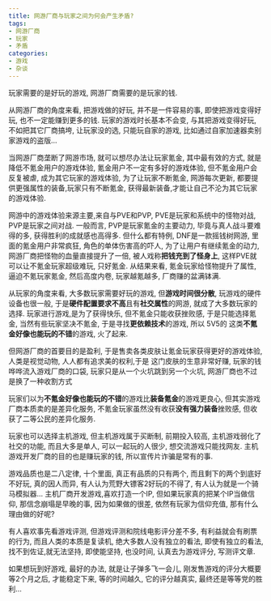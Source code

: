 ```yaml
---
title: 网游厂商与玩家之间为何会产生矛盾?
tags: 
- 网游厂商
- 玩家
- 矛盾
categories:
- 游戏
- 杂谈
---
```


玩家需要的是好玩的游戏, 网游厂商需要的是玩家的钱.

从网游厂商的角度来看, 把游戏做的好玩, 并不是一件容易的事, 即使把游戏变得好玩, 也不一定能赚到更多的钱. 玩家的游戏时长基本不会变, 与其把游戏变得好玩, 不如把其它厂商搞垮, 让玩家没的选, 只能玩自家的游戏, 比如通过自家加速器卖别家游戏的盗版...

当网游厂商垄断了网游市场, 就可以想尽办法让玩家氪金, 其中最有效的方式, 就是降低不氪金用户的游戏体验, 氪金用户不一定有多好的游戏体验, 但不氪金用户会反复被虐, 成为其它玩家的游戏体验, 为了让玩家不断氪金, 网游每次更新, 都要提供更强属性的装备,玩家只有不断氪金, 获得最新装备,才能让自己不沦为其它玩家的游戏体验.

网游中的游戏体验来源主要,来自与PVE和PVP, PVE是玩家和系统中的怪物对战, PVP是玩家之间对战. 一般而言, PVP是玩家氪金的主要动力, 毕竟与真人战斗要难得的多, 获得胜利的成就感也高得多. 但什么都有特例, DNF是一款摇钱树网游, 里面的氪金用户非常疯狂, 角色的单体伤害高的吓人, 为了让用户有继续氪金的动力, 网游厂商把怪物的血量直接提升了一倍, 被人戏称**把钱充到了怪身上**, 这样PVE就可以让不氪金玩家超级难玩, 只好氪金. 从结果来看, 氪金玩家给怪物提升了属性, 逼迫不氪玩家氪金, 然后高度内卷, 玩家越氪越多, 厂商赚的盆满钵满.

从玩家的角度来看, 大多数玩家需要好玩的游戏, 但**游戏时间很分散**, 玩游戏的硬件设备也很一般, 于是**硬件配置要求不高**且有**社交属性**的网游, 就成了大多数玩家的选择. 玩家进行游戏,是为了获得快乐, 但不氪金只能收获挫败感, 于是只能选择氪金, 当然有些玩家坚决不氪金, 于是寻找**更依赖技术**的游戏, 所以 5V5的 这类**不氪金好像也能玩的不错**的游戏, 火了起来.

但网游厂商的首要目的是盈利, 于是售卖各类皮肤让氪金玩家获得更好的游戏体验, 人类是视觉动物, 人人都有追求美的权利,于是 这门皮肤的生意非常好赚, 玩家的钱哗哗流入游戏厂商的口袋, 玩家只是从一个火坑跳到另一个火坑, 网游厂商也不过是换了一种收割方式

玩家们以为**不氪金好像也能玩的不错**的游戏比**装备氪金**的游戏更良心, 但其实游戏厂商本质卖的是差异化服务, 不氪金玩家虽然没有收获**没有强力装备**挫败感, 但收获了二等公民的差异化服务.

玩家也可以选择主机游戏, 但主机游戏属于买断制, 前期投入较高, 主机游戏弱化了社交的功能, 而且大多是单人, 可以一起玩的人很少, 想交流游戏只能找网友. 主机游戏开发厂商的目的也是赚玩家的钱, 所以宣传片诈骗是常有的事.

游戏品质也是二八定律, 十个里面, 真正有品质的只有两个, 而且剩下的两个到底好不好玩, 真的因人而异, 有人认为荒野大镖客2好玩的不得了, 有人认为就是一个骑马模拟器... 主机厂商开发游戏,喜欢打造一个IP, 但如果玩家真的把某个IP当做信仰, 那信念崩塌是早晚的事, 因为如果做的很差, 依然有玩家为信仰充值, 那有什么理由做的好呢? 

有人喜欢事先看游戏评测, 但游戏评测和院线电影评分差不多, 有利益就会有刷票的行为, 而且人类的本质是复读机, 绝大多数人没有独立的看法, 即使有独立的看法,找不到佐证,就无法坚持, 即使能坚持, 也没时间, 认真去为游戏评分, 写测评文章.

如果想玩到好游戏, 最好的办法, 就是让子弹多飞一会儿, 刚发售游戏的评分大概要等2个月之后, 才能稳定下来, 等的时间越久, 它的评分越真实, 最终还是等等党的胜利...

